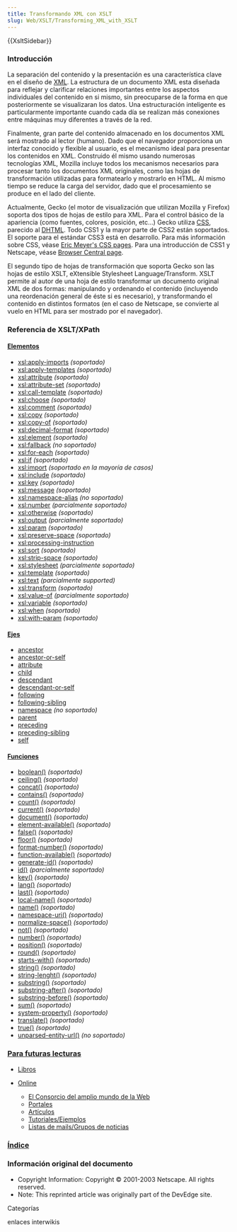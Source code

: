 ```yaml
---
title: Transformando XML con XSLT
slug: Web/XSLT/Transforming_XML_with_XSLT
---
```


{{XsltSidebar}}

### Introducción

La separación del contenido y la presentación es una característica clave en el diseño de [XML](/es/XML). La estructura de un documento XML esta diseñada para reflejar y clarificar relaciones importantes entre los aspectos individuales del contenido en si mismo, sin preocuparse de la forma en que posteriormente se visualizaran los datos. Una estructuración inteligente es particularmente importante cuando cada día se realizan más conexiones entre máquinas muy diferentes a través de la red.

Finalmente, gran parte del contenido almacenado en los documentos XML será mostrado al lector (humano). Dado que el navegador proporciona un interfaz conocido y flexible al usuario, es el mecanismo ideal para presentar los contenidos en XML. Construido él mismo usando numerosas tecnologías XML, Mozilla incluye todos los mecanismos necesarios para procesar tanto los documentos XML originales, como las hojas de transformación utilizadas para formatearlo y mostrarlo en HTML. Al mismo tiempo se reduce la carga del servidor, dado que el procesamiento se produce en el lado del cliente.

Actualmente, Gecko (el motor de visualización que utilizan Mozilla y Firefox) soporta dos tipos de hojas de estilo para XML. Para el control básico de la apariencia (como fuentes, colores, posición, etc...) Gecko utiliza [CSS](/es/docs/Web/CSS), parecido al [DHTML](/es/DHTML). Todo CSS1 y la mayor parte de CSS2 están soportados. El soporte para el estándar CSS3 está en desarrollo. Para más información sobre CSS, véase [Eric Meyer's CSS pages](https://www.meyerweb.com/eric/css/). Para una introducción de CSS1 y Netscape, véase [Browser Central page](http://home.netscape.com/browsers/future/standards.html#1).

El segundo tipo de hojas de transformación que soporta Gecko son las hojas de estilo XSLT, eXtensible Stylesheet Language/Transform. XSLT permite al autor de una hoja de estilo transformar un documento original XML de dos formas: manipulando y ordenando el contenido (incluyendo una reordenación general de éste si es necesario), y transformando el contenido en distintos formatos (en el caso de Netscape, se convierte al vuelo en HTML para ser mostrado por el navegador).

### Referencia de XSLT/XPath

#### [Elementos](/es/XSLT/Elementos)

- [xsl:apply-imports](/es/XSLT/apply-imports) _(soportado)_
- [xsl:apply-templates](/es/XSLT/apply-templates) _(soportado)_
- [xsl:attribute](/es/XSLT/attribute) _(soportado)_
- [xsl:attribute-set](/es/XSLT/attribute-set) _(soportado)_
- [xsl:call-template](/es/XSLT/call-template) _(soportado)_
- [xsl:choose](/es/XSLT/choose) _(soportado)_
- [xsl:comment](/es/XSLT/comment) _(soportado)_
- [xsl:copy](/es/XSLT/copy) _(soportado)_
- [xsl:copy-of](/es/XSLT/copy-of) _(soportado)_
- [xsl:decimal-format](/es/XSLT/decimal-format) _(soportado)_
- [xsl:element](/es/XSLT/element) _(soportado)_
- [xsl:fallback](/es/XSLT/fallback) _(no soportado)_
- [xsl:for-each](/es/XSLT/for-each) _(soportado)_
- [xsl:if](/es/XSLT/if) _(soportado)_
- [xsl:import](/es/XSLT/import) _(soportado en la mayoría de casos)_
- [xsl:include](/es/XSLT/include) _(soportado)_
- [xsl:key](/es/XSLT/key) _(soportado)_
- [xsl:message](/es/XSLT/message) _(soportado)_
- [xsl:namespace-alias](/es/XSLT/namespace-alias) _(no soportado)_
- [xsl:number](/es/XSLT/number) _(parcialmente soportado)_
- [xsl:otherwise](/es/XSLT/otherwise) _(soportado)_
- [xsl:output](/es/XSLT/output) _(parcialmente soportado)_
- [xsl:param](/es/XSLT/param) _(soportado)_
- [xsl:preserve-space](/es/XSLT/preserve-space) _(soportado)_
- [xsl:processing-instruction](/es/XSLT/processing-instruction)
- [xsl:sort](/es/XSLT/sort) _(soportado)_
- [xsl:strip-space](/es/XSLT/strip-space) _(soportado)_
- [xsl:stylesheet](/es/XSLT/stylesheet) _(parcialmente soportado)_
- [xsl:template](/es/XSLT/template) _(soportado)_
- [xsl:text](/es/XSLT/text) _(parcialmente supported)_
- [xsl:transform](/es/XSLT/transform) _(soportado)_
- [xsl:value-of](/es/XSLT/value-of) _(parcialmente soportado)_
- [xsl:variable](/es/XSLT/variable) _(soportado)_
- [xsl:when](/es/XSLT/when) _(soportado)_
- [xsl:with-param](/es/XSLT/with-param) _(soportado)_

#### [Ejes](/es/XPath/Ejes)

- [ancestor](/es/XPath/Ejes/ancestor)
- [ancestor-or-self](/es/XPath/Ejes/ancestor-or-self)
- [attribute](/es/XPath/Ejes/attribute)
- [child](/es/XPath/Ejes/child)
- [descendant](/es/XPath/Ejes/descendant)
- [descendant-or-self](/es/XPath/Ejes/descendant-or-self)
- [following](/es/XPath/Ejes/following)
- [following-sibling](/es/XPath/Ejes/following-sibling)
- [namespace](/es/XPath/Ejes/namespace) _(no soportado)_
- [parent](/es/XPath/Ejes/parent)
- [preceding](/es/XPath/Ejes/preceding)
- [preceding-sibling](/es/XPath/Ejes/preceding-sibling)
- [self](/es/XPath/Ejes/self)

#### [Funciones](/es/XPath/Funciones)

- [boolean()](/es/XPath/Funciones/boolean) _(soportado)_
- [ceiling()](/es/XPath/Funciones/ceiling) _(soportado)_
- [concat()](/es/XPath/Funciones/concat) _(soportado)_
- [contains()](/es/XPath/Funciones/contains) _(soportado)_
- [count()](/es/XPath/Funciones/count) _(soportado)_
- [current()](/es/XPath/Funciones/current) _(soportado)_
- [document()](/es/XPath/Funciones/document) _(soportado)_
- [element-available()](/es/XPath/Funciones/element-available) _(soportado)_
- [false()](/es/XPath/Funciones/false) _(soportado)_
- [floor()](/es/XPath/Funciones/floor) _(soportado)_
- [format-number()](/es/XPath/Funciones/format-number) _(soportado)_
- [function-available()](/es/XPath/Funciones/function-available) _(soportado)_
- [generate-id()](/es/XPath/Funciones/generate-id) _(soportado)_
- [id()](/es/XPath/Funciones/id) _(parcialmente soportado)_
- [key()](/es/XPath/Funciones/key) _(soportado)_
- [lang()](/es/XPath/Funciones/lang) _(soportado)_
- [last()](/es/XPath/Funciones/last) _(soportado)_
- [local-name()](/es/XPath/Funciones/local-name) _(soportado)_
- [name()](/es/XPath/Funciones/name) _(soportado)_
- [namespace-uri()](/es/XPath/Funciones/namespace-uri) _(soportado)_
- [normalize-space()](/es/XPath/Funciones/normalize-space) _(soportado)_
- [not()](/es/XPath/Funciones/not) _(soportado)_
- [number()](/es/XPath/Funciones/number) _(soportado)_
- [position()](/es/XPath/Funciones/position) _(soportado)_
- [round()](/es/XPath/Funciones/round) _(soportado)_
- [starts-with()](/es/XPath/Funciones/starts-with) _(soportado)_
- [string()](/es/XPath/Funciones/string) _(soportado)_
- [string-lenght()](/es/XPath/Funciones/string-length) _(soportado)_
- [substring()](/es/XPath/Funciones/substring) _(soportado)_
- [substring-after()](/es/XPath/Funciones/substring-after) _(soportado)_
- [substring-before()](/es/XPath/Funciones/substring-before) _(soportado)_
- [sum()](/es/XPath/Funciones/sum) _(soportado)_
- [system-property()](/es/XPath/Funciones/system-property) _(soportado)_
- [translate()](/es/XPath/Funciones/translate) _(soportado)_
- [true()](/es/XPath/Funciones/true) _(soportado)_
- [unparsed-entity-url()](/es/XPath/Funciones/unparsed-entity-url) _(no soportado)_

### [Para futuras lecturas](/es/Transformando_XMLcon_XSLT/Para_Futuras_Lecturas)

- [Libros](/es/Transformando_XMLcon_XSLT/Para_Futuras_Lecturas#Libros)
- [Online](/es/Transformando_XMLcon_XSLT/Para_Futuras_Lecturas#Online)

  - [El Consorcio del amplio mundo de la Web](/es/Transformando_XMLcon_XSLT/Para_Futuras_Lecturas#El_Consorcio_del_Mundo_de_la_Web)
  - [Portales](/es/Transformando_XMLcon_XSLT/Para_Futuras_Lecturas#Portales)
  - [Artículos](/es/Transformando_XMLcon_XSLT/Para_Futuras_Lecturas#Art.C3.ADculos)
  - [Tutoriales/Ejemplos](/es/Transformando_XMLcon_XSLT/Para_Futuras_Lecturas#Tutoriales.2FEjemplos)
  - [Listas de mails/Grupos de noticias](/es/Transformando_XMLcon_XSLT/Para_Futuras_Lecturas#Listas_de_mails.2FGrupos_de_noticias)

### [Índice](/es/Transformando_XML_con_XSLT/Indice)

### Información original del documento

- Copyright Information: Copyright © 2001-2003 Netscape. All rights reserved.
- Note: This reprinted article was originally part of the DevEdge site.

Categorías

enlaces interwikis
